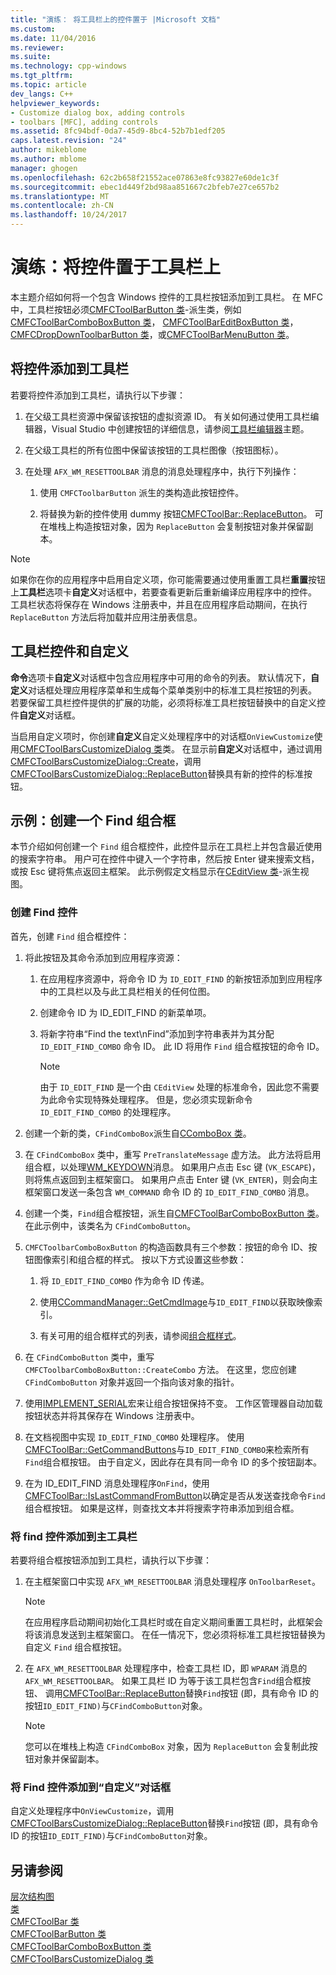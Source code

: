 ```yaml
---
title: "演练： 将工具栏上的控件置于 |Microsoft 文档"
ms.custom: 
ms.date: 11/04/2016
ms.reviewer: 
ms.suite: 
ms.technology: cpp-windows
ms.tgt_pltfrm: 
ms.topic: article
dev_langs: C++
helpviewer_keywords:
- Customize dialog box, adding controls
- toolbars [MFC], adding controls
ms.assetid: 8fc94bdf-0da7-45d9-8bc4-52b7b1edf205
caps.latest.revision: "24"
author: mikeblome
ms.author: mblome
manager: ghogen
ms.openlocfilehash: 62c2b658f21552ace07863e8fc93827e60de1c3f
ms.sourcegitcommit: ebec1d449f2bd98aa851667c2bfeb7e27ce657b2
ms.translationtype: MT
ms.contentlocale: zh-CN
ms.lasthandoff: 10/24/2017
---
```

# <a name="walkthrough-putting-controls-on-toolbars"></a>演练：将控件置于工具栏上
本主题介绍如何将一个包含 Windows 控件的工具栏按钮添加到工具栏。 在 MFC 中，工具栏按钮必须[CMFCToolBarButton 类](../mfc/reference/cmfctoolbarbutton-class.md)-派生类，例如[CMFCToolBarComboBoxButton 类](../mfc/reference/cmfctoolbarcomboboxbutton-class.md)， [CMFCToolBarEditBoxButton 类](../mfc/reference/cmfctoolbareditboxbutton-class.md)，[CMFCDropDownToolbarButton 类](../mfc/reference/cmfcdropdowntoolbarbutton-class.md)，或[CMFCToolBarMenuButton 类](../mfc/reference/cmfctoolbarmenubutton-class.md)。  
  
## <a name="adding-controls-to-toolbars"></a>将控件添加到工具栏  
 若要将控件添加到工具栏，请执行以下步骤：  
  
1.  在父级工具栏资源中保留该按钮的虚拟资源 ID。 有关如何通过使用工具栏编辑器，Visual Studio 中创建按钮的详细信息，请参阅[工具栏编辑器](../windows/toolbar-editor.md)主题。  
  
2.  在父级工具栏的所有位图中保留该按钮的工具栏图像（按钮图标）。  
  
3.  在处理 `AFX_WM_RESETTOOLBAR` 消息的消息处理程序中，执行下列操作：  
  
    1.  使用 `CMFCToolbarButton` 派生的类构造此按钮控件。  
  
    2.  将替换为新的控件使用 dummy 按钮[CMFCToolBar::ReplaceButton](../mfc/reference/cmfctoolbar-class.md#replacebutton)。 可在堆栈上构造按钮对象，因为 `ReplaceButton` 会复制按钮对象并保留副本。  
  
> [!NOTE]
>  如果你在你的应用程序中启用自定义项，你可能需要通过使用重置工具栏**重置**按钮上**工具栏**选项卡**自定义**对话框中，若要查看更新后重新编译应用程序中的控件。 工具栏状态将保存在 Windows 注册表中，并且在应用程序启动期间，在执行 `ReplaceButton` 方法后将加载并应用注册表信息。  
  
## <a name="toolbar-controls-and-customization"></a>工具栏控件和自定义  
 **命令**选项卡**自定义**对话框中包含应用程序中可用的命令的列表。 默认情况下，**自定义**对话框处理应用程序菜单和生成每个菜单类别中的标准工具栏按钮的列表。 若要保留工具栏控件提供的扩展的功能，必须将标准工具栏按钮替换中的自定义控件**自定义**对话框。  
  
 当启用自定义项时，你创建**自定义**自定义处理程序中的对话框`OnViewCustomize`使用[CMFCToolBarsCustomizeDialog 类](../mfc/reference/cmfctoolbarscustomizedialog-class.md)类。 在显示前**自定义**对话框中，通过调用[CMFCToolBarsCustomizeDialog::Create](../mfc/reference/cmfctoolbarscustomizedialog-class.md#create)，调用[CMFCToolBarsCustomizeDialog::ReplaceButton](../mfc/reference/cmfctoolbarscustomizedialog-class.md#replacebutton)替换具有新的控件的标准按钮。  
  
## <a name="example-creating-a-find-combo-box"></a>示例：创建一个 Find 组合框  
 本节介绍如何创建一个 `Find` 组合框控件，此控件显示在工具栏上并包含最近使用的搜索字符串。 用户可在控件中键入一个字符串，然后按 Enter 键来搜索文档，或按 Esc 键将焦点返回主框架。 此示例假定文档显示在[CEditView 类](../mfc/reference/ceditview-class.md)-派生视图。  
  
### <a name="creating-the-find-control"></a>创建 Find 控件  
 首先，创建 `Find` 组合框控件：  
  
1.  将此按钮及其命令添加到应用程序资源：  
  
    1.  在应用程序资源中，将命令 ID 为 `ID_EDIT_FIND` 的新按钮添加到应用程序中的工具栏以及与此工具栏相关的任何位图。  
  
    2.  创建命令 ID 为 ID_EDIT_FIND 的新菜单项。  
  
    3.  将新字符串“Find the text\nFind”添加到字符串表并为其分配 `ID_EDIT_FIND_COMBO` 命令 ID。 此 ID 将用作 `Find` 组合框按钮的命令 ID。  
  
        > [!NOTE]
        >  由于 `ID_EDIT_FIND` 是一个由 `CEditView` 处理的标准命令，因此您不需要为此命令实现特殊处理程序。  但是，您必须实现新命令 `ID_EDIT_FIND_COMBO` 的处理程序。  
  
2.  创建一个新的类，`CFindComboBox`派生自[CComboBox 类](../mfc/reference/ccombobox-class.md)。  
  
3.  在 `CFindComboBox` 类中，重写 `PreTranslateMessage` 虚方法。 此方法将启用组合框，以处理[WM_KEYDOWN](http://msdn.microsoft.com/library/windows/desktop/ms646280)消息。 如果用户点击 Esc 键 (`VK_ESCAPE`)，则将焦点返回到主框架窗口。 如果用户点击 Enter 键 (`VK_ENTER`)，则会向主框架窗口发送一条包含 `WM_COMMAND` 命令 ID 的 `ID_EDIT_FIND_COMBO` 消息。  
  
4.  创建一个类，`Find`组合框按钮，派生自[CMFCToolBarComboBoxButton 类](../mfc/reference/cmfctoolbarcomboboxbutton-class.md)。 在此示例中，该类名为 `CFindComboButton`。  
  
5.  `CMFCToolbarComboBoxButton` 的构造函数具有三个参数：按钮的命令 ID、按钮图像索引和组合框的样式。 按以下方式设置这些参数：  
  
    1.  将 `ID_EDIT_FIND_COMBO` 作为命令 ID 传递。  
  
    2.  使用[CCommandManager::GetCmdImage](http://msdn.microsoft.com/en-us/4094d08e-de74-4398-a483-76d27a742dca)与`ID_EDIT_FIND`以获取映像索引。  
  
    3.  有关可用的组合框样式的列表，请参阅[组合框样式](../mfc/reference/styles-used-by-mfc.md#combo-box-styles)。  
  
6.  在 `CFindComboButton` 类中，重写 `CMFCToolbarComboBoxButton::CreateCombo` 方法。 在这里，您应创建 `CFindComboButton` 对象并返回一个指向该对象的指针。  
  
7.  使用[IMPLEMENT_SERIAL](../mfc/reference/run-time-object-model-services.md#implement_serial)宏来让组合按钮保持不变。 工作区管理器自动加载按钮状态并将其保存在 Windows 注册表中。  
  
8.  在文档视图中实现 `ID_EDIT_FIND_COMBO` 处理程序。 使用[CMFCToolBar::GetCommandButtons](../mfc/reference/cmfctoolbar-class.md#getcommandbuttons)与`ID_EDIT_FIND_COMBO`来检索所有`Find`组合框按钮。 由于自定义，因此存在具有同一命令 ID 的多个按钮副本。  
  
9. 在为 ID_EDIT_FIND 消息处理程序`OnFind`，使用[CMFCToolBar::IsLastCommandFromButton](../mfc/reference/cmfctoolbar-class.md#islastcommandfrombutton)以确定是否从发送查找命令`Find`组合框按钮。 如果是这样，则查找文本并将搜索字符串添加到组合框。  
  
### <a name="adding-the-find-control-to-the-main-toolbar"></a>将 find 控件添加到主工具栏  
 若要将组合框按钮添加到工具栏，请执行以下步骤：  
  
1.  在主框架窗口中实现 `AFX_WM_RESETTOOLBAR` 消息处理程序 `OnToolbarReset`。  
  
    > [!NOTE]
    >  在应用程序启动期间初始化工具栏时或在自定义期间重置工具栏时，此框架会将该消息发送到主框架窗口。 在任一情况下，您必须将标准工具栏按钮替换为自定义 `Find` 组合框按钮。  
  
2.  在 `AFX_WM_RESETTOOLBAR` 处理程序中，检查工具栏 ID，即 `WPARAM` 消息的 `AFX_WM_RESETTOOLBAR`。 如果工具栏 ID 为等于该工具栏包含`Find`组合框按钮、 调用[CMFCToolBar::ReplaceButton](../mfc/reference/cmfctoolbar-class.md#replacebutton)替换`Find`按钮 (即，具有命令 ID 的按钮`ID_EDIT_FIND)`与`CFindComboButton`对象。  
  
    > [!NOTE]
    >  您可以在堆栈上构造 `CFindComboBox` 对象，因为 `ReplaceButton` 会复制此按钮对象并保留副本。  
  
### <a name="adding-the-find-control-to-the-customize-dialog-box"></a>将 Find 控件添加到“自定义”对话框  
 自定义处理程序中`OnViewCustomize`，调用[CMFCToolBarsCustomizeDialog::ReplaceButton](../mfc/reference/cmfctoolbarscustomizedialog-class.md#replacebutton)替换`Find`按钮 (即，具有命令 ID 的按钮`ID_EDIT_FIND)`与`CFindComboButton`对象。  
  
## <a name="see-also"></a>另请参阅  
 [层次结构图](../mfc/hierarchy-chart.md)   
 [类](../mfc/reference/mfc-classes.md)   
 [CMFCToolBar 类](../mfc/reference/cmfctoolbar-class.md)   
 [CMFCToolBarButton 类](../mfc/reference/cmfctoolbarbutton-class.md)   
 [CMFCToolBarComboBoxButton 类](../mfc/reference/cmfctoolbarcomboboxbutton-class.md)   
 [CMFCToolBarsCustomizeDialog 类](../mfc/reference/cmfctoolbarscustomizedialog-class.md)
